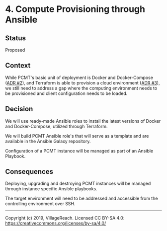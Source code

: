 # 4. Compute Provisioning through Ansible

## Status

Proposed

## Context

While PCMT's basic unit of deployment is Docker and Docker-Compose 
([ADR #2](adr-002.md)), and Terraform is able to provision a cloud environment 
([ADR #3](adr-003.md)), we still need to address a gap where the computing 
environment needs to be provisioned and client configuration needs to be loaded.

## Decision

We will use ready-made Ansible roles to install the latest versions of
Docker and Docker-Compose, utilized through Terraform.

We will build PCMT Ansible role's that will serve as a template and are 
available in the Ansible Galaxy repository.

Configuration of a PCMT instance will be managed as part of an Ansible Playbook.

## Consequences

Deploying, upgrading and destroying PCMT instances will be managed through
instance specific Ansible playbooks.

The target environment will need to be addressed and accessible from the
controlling environment over SSH.

---
Copyright (c) 2019, VillageReach.  Licensed CC BY-SA 4.0:  https://creativecommons.org/licenses/by-sa/4.0/
